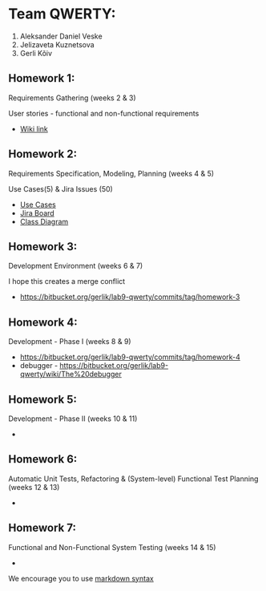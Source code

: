 # Team QWERTY:
1. Aleksander Daniel Veske
2. Jelizaveta Kuznetsova
3. Gerli Kõiv

## Homework 1:
Requirements Gathering (weeks 2 & 3) 

User stories - functional and non-functional requirements

* [Wiki link](https://bitbucket.org/gerlik/lab9-qwerty/wiki/Requirements)

## Homework 2:
Requirements Specification, Modeling, Planning (weeks 4 & 5) 

Use Cases(5) & Jira Issues (50)

* [Use Cases](https://bitbucket.org/gerlik/lab9-qwerty/wiki/Home)
* [Jira Board](https://lab9.atlassian.net/jira/software/projects/SE/boards/1)
* [Class Diagram](https://bitbucket.org/gerlik/lab9-qwerty/src/master/salessystem.png)

## Homework 3:
Development Environment (weeks 6 & 7) 

I hope this creates a merge 
conflict
* https://bitbucket.org/gerlik/lab9-qwerty/commits/tag/homework-3

## Homework 4:
Development - Phase I (weeks 8 & 9) 

* https://bitbucket.org/gerlik/lab9-qwerty/commits/tag/homework-4
* debugger - https://bitbucket.org/gerlik/lab9-qwerty/wiki/The%20debugger

## Homework 5:
Development - Phase II (weeks 10 & 11) 

*

## Homework 6:
Automatic Unit Tests, Refactoring & (System-level) Functional Test Planning (weeks 12 & 13) 

*

## Homework 7:
Functional and Non-Functional System Testing (weeks 14 & 15) 

*

We encourage you to use [markdown syntax](https://confluence.atlassian.com/bitbucketserver/markdown-syntax-guide-776639995.html)
